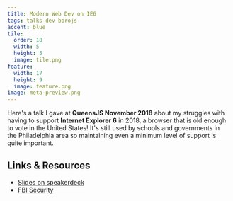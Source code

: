 ```yaml
---
title: Modern Web Dev on IE6
tags: talks dev borojs
accent: blue
tile:
  order: 18
  width: 5
  height: 5
  image: tile.png
feature:
  width: 17
  height: 9
  image: feature.png
image: meta-preview.png
---
```


Here's a talk I gave at **QueensJS November 2018** about my struggles with having to support **Internet Explorer 6** in 2018, a browser that is old enough to vote in the United States! It's still used by schools and governments in the Philadelphia area so maintaining even a minimum level of support is quite important.

<script async class="speakerdeck-embed" data-id="a01f6d6764574986a413703a4c3a8ab4" data-ratio="1.33333333333333" src="//speakerdeck.com/assets/embed.js"></script>

## Links & Resources

- [Slides on speakerdeck](https://speakerdeck.com/pixely/ie6-like-its-2018)
- [FBI Security](http://www.fbisecurity.com)
